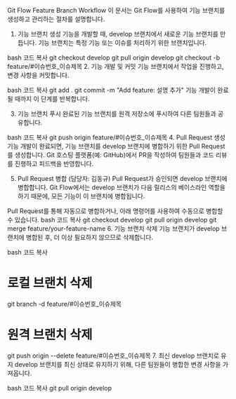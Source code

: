 Git Flow Feature Branch Workflow
이 문서는 Git Flow를 사용하여 기능 브랜치를 생성하고 관리하는 절차를 설명합니다.

1. 기능 브랜치 생성
기능을 개발할 때, develop 브랜치에서 새로운 기능 브랜치를 만듭니다. 기능 브랜치는 특정 기능 또는 이슈를 처리하기 위한 브랜치입니다.

bash
코드 복사
git checkout develop
git pull origin develop
git checkout -b feature/#이슈번호_이슈제목
2. 기능 개발 및 커밋
기능 브랜치에서 작업을 진행하고, 변경 사항을 커밋합니다.

bash
코드 복사
git add .
git commit -m "Add feature: 설명 추가"
기능 개발이 완료될 때까지 이 단계를 반복합니다.

3. 기능 브랜치 푸시
완료된 기능 브랜치를 원격 저장소에 푸시하여 다른 팀원들과 공유합니다.

bash
코드 복사
git push origin feature/#이슈번호_이슈제목
4. Pull Request 생성
기능 개발이 완료되면, 기능 브랜치를 develop 브랜치에 병합하기 위한 Pull Request를 생성합니다. Git 호스팅 플랫폼(예: GitHub)에서 PR을 작성하여 팀원들과 코드 리뷰를 진행하고 피드백을 반영합니다.

5. Pull Request 병합 (담당자: 김동규)
Pull Request가 승인되면 develop 브랜치에 병합합니다. Git Flow에서는 develop 브랜치가 다음 릴리스의 베이스라인 역할을 하기 때문에, 모든 기능이 이 브랜치에 병합됩니다.

Pull Request를 통해 자동으로 병합하거나, 아래 명령어를 사용하여 수동으로 병합할 수 있습니다.
bash
코드 복사
git checkout develop
git pull origin develop
git merge feature/your-feature-name
6. 기능 브랜치 삭제
기능 브랜치가 develop 브랜치에 병합된 후, 더 이상 필요하지 않으므로 삭제합니다.

bash
코드 복사
# 로컬 브랜치 삭제
git branch -d feature/#이슈번호_이슈제목

# 원격 브랜치 삭제
git push origin --delete feature/#이슈번호_이슈제목
7. 최신 develop 브랜치로 유지
develop 브랜치를 최신 상태로 유지하기 위해, 다른 팀원들이 병합한 변경 사항을 가져옵니다.

bash
코드 복사
git pull origin develop
